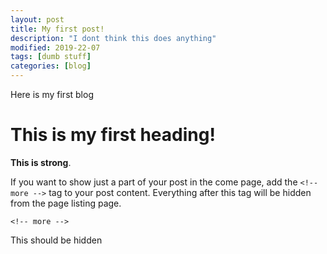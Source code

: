 ```yaml
---
layout: post
title: My first post!
description: "I dont think this does anything"
modified: 2019-22-07
tags: [dumb stuff]
categories: [blog]
---
```


Here is my first blog

# This is my first heading!

**This is strong**.

If you want to show just a part of your post in the come page, add the ``<!-- more -->`` tag to your post content. Everything after this tag will be hidden from the page listing page.

`<!-- more -->`

This should be hidden